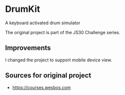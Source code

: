 # DrumKit
A keyboard activated drum simulator

The original project is part of the JS30 Challenge series.

## Improvements

I changed the project to support mobile device view.

## Sources for original project

- https://courses.wesbos.com
